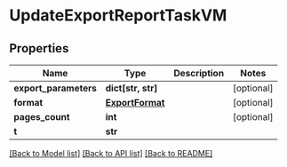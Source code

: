# UpdateExportReportTaskVM


## Properties
Name | Type | Description | Notes
------------ | ------------- | ------------- | -------------
**export_parameters** | **dict[str, str]** |  | [optional] 
**format** | [**ExportFormat**](ExportFormat.md) |  | [optional] 
**pages_count** | **int** |  | [optional] 
**t** | **str** |  | 

[[Back to Model list]](../README.md#documentation-for-models) [[Back to API list]](../README.md#documentation-for-api-endpoints) [[Back to README]](../README.md)



